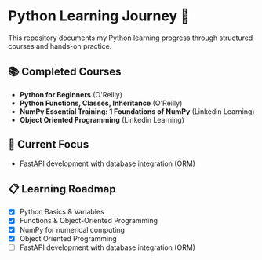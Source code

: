 # Python Learning Journey 🐍

This repository documents my Python learning progress through structured courses and hands-on practice.

## 📚 Completed Courses
- **Python for Beginners** (O'Reilly)
- **Python Functions, Classes, Inheritance** (O'Reilly)
- **NumPy Essential Training: 1 Foundations of NumPy** (Linkedin Learning)
- **Object Oriented Programming** (Linkedin Learning)

## 🎯 Current Focus
- FastAPI development with database integration (ORM)

## 📋 Learning Roadmap
- [x] Python Basics & Variables
- [x] Functions & Object-Oriented Programming
- [x] NumPy for numerical computing
- [x] Object Oriented Programming
- [ ] FastAPI development with database integration (ORM)
